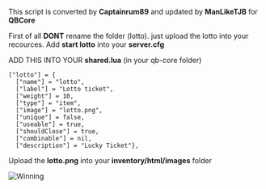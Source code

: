 This script is converted by **Captainrum89** and updated by **ManLikeTJB** for **QBCore**

First of all **DONT** rename the folder (lotto).
just upload the lotto into your recources.
Add **start lotto** into your **server.cfg**

ADD THIS INTO YOUR **shared.lua** (in your qb-core folder)

```
["lotto"] = {
  ["name"] = "lotto",
  ["label"] = "Lotto ticket",
  ["weight"] = 10,
  ["type"] = "item", 
  ["image"] = "lotto.png",
  ["unique"] = false, 
  ["useable"] = true, 
  ["shouldClose"] = true,  
  ["combinable"] = nil,  
  ["description"] = "Lucky Ticket"},
 ```


Upload the **lotto.png**  into your **inventory/html/images** folder

![Winning](https://media.giphy.com/media/tupEdbE0QE6USnbZsr/source.gif)
